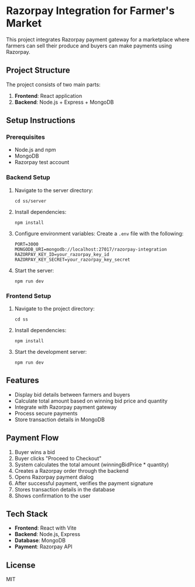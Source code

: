 # Razorpay Integration for Farmer's Market

This project integrates Razorpay payment gateway for a marketplace where farmers can sell their produce and buyers can make payments using Razorpay.

## Project Structure

The project consists of two main parts:
1. **Frontend**: React application
2. **Backend**: Node.js + Express + MongoDB

## Setup Instructions

### Prerequisites
- Node.js and npm
- MongoDB
- Razorpay test account

### Backend Setup
1. Navigate to the server directory:
   ```
   cd ss/server
   ```

2. Install dependencies:
   ```
   npm install
   ```

3. Configure environment variables:
   Create a `.env` file with the following:
   ```
   PORT=3000
   MONGODB_URI=mongodb://localhost:27017/razorpay-integration
   RAZORPAY_KEY_ID=your_razorpay_key_id
   RAZORPAY_KEY_SECRET=your_razorpay_key_secret
   ```

4. Start the server:
   ```
   npm run dev
   ```

### Frontend Setup
1. Navigate to the project directory:
   ```
   cd ss
   ```

2. Install dependencies:
   ```
   npm install
   ```

3. Start the development server:
   ```
   npm run dev
   ```

## Features

- Display bid details between farmers and buyers
- Calculate total amount based on winning bid price and quantity
- Integrate with Razorpay payment gateway
- Process secure payments
- Store transaction details in MongoDB

## Payment Flow

1. Buyer wins a bid
2. Buyer clicks "Proceed to Checkout"
3. System calculates the total amount (winningBidPrice * quantity)
4. Creates a Razorpay order through the backend
5. Opens Razorpay payment dialog
6. After successful payment, verifies the payment signature
7. Stores transaction details in the database
8. Shows confirmation to the user

## Tech Stack

- **Frontend**: React with Vite
- **Backend**: Node.js, Express
- **Database**: MongoDB
- **Payment**: Razorpay API

## License

MIT
